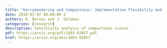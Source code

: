 ```yaml
---
title: "Gerrymandering and Compactness: Implementation Flexibility and Abuse"
date: 2018-03-07 00:00:00 Z
authors: R. Barnes and J. Solomon
categories: [research]
description: Sensitivity analysis of compactness scores.
pdf: https://arxiv.org/pdf/1803.02857.pdf
href: https://arxiv.org/abs/1803.02857
---
```

